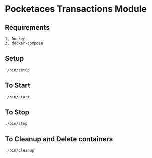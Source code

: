 # Pocketaces Transactions Module

## Requirements

    1. Docker
    2. docker-compose

## Setup

`./bin/setup`

## To Start

`./bin/start`

## To Stop

`./bin/stop`

## To Cleanup and Delete containers

`./bin/cleanup`
